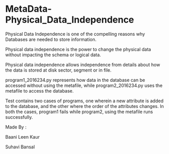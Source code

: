 # MetaData-Physical_Data_Independence

Physical Data Independence is one of the compelling reasons why Databases are needed to store information.

Physical data independence is the power to change the physical data without impacting the schema or logical data.


Physical data independence allows independence from details about how the data is
stored at disk sector, segment or in file.

program1_2016234.py represents how data in the database can be accessed without using the metafile, while program2_2016234.py uses the metafile to access the database.

Test contains two cases of programs, one wherein a new attribute is added to the database, and the other where the order of the attributes changes.
In both the cases, program1 fails while program2, using the metafile runs successfully.

Made By :

Baani Leen Kaur

Suhavi Bansal
